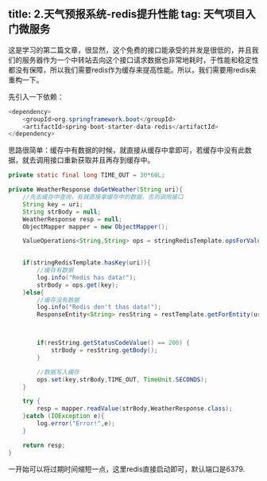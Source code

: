 title: 2.天气预报系统-redis提升性能
tag: 天气项目入门微服务
---

这是学习的第二篇文章，很显然，这个免费的接口能承受的并发是很低的，并且我们的服务器作为一个中转站去向这个接口请求数据也非常地耗时，于性能和稳定性都没有保障，所以我们需要redis作为缓存来提高性能。所以，我们需要用redis来重构一下。
<!-- more -->

先引入一下依赖：


```java
<dependency>
    <groupId>org.springframework.boot</groupId>
    <artifactId>spring-boot-starter-data-redis</artifactId>
</dependency>
```



思路很简单：缓存中有数据的时候，就直接从缓存中拿即可，若缓存中没有此数据，就去调用接口重新获取并且再存到缓存中。


```java
private static final long TIME_OUT = 30*60L;

private WeatherResponse doGetWeather(String uri){
    //先去缓存中查询，有就直接拿缓存中的数据，否则调用接口
    String key = uri;
    String strBody = null;
    WeatherResponse resp = null;
    ObjectMapper mapper = new ObjectMapper();

    ValueOperations<String,String> ops = stringRedisTemplate.opsForValue();

    
    if(stringRedisTemplate.hasKey(uri)){
        //缓存有数据
        log.info("Redis has data!");
        strBody = ops.get(key);
    }else{
        //缓存没有数据
        log.info("Redis don't thas data!");
        ResponseEntity<String> resString = restTemplate.getForEntity(uri,String.class);



        if(resString.getStatusCodeValue() == 200) {
            strBody = resString.getBody();
        }

        //数据写入缓存
        ops.set(key,strBody,TIME_OUT, TimeUnit.SECONDS);
    }

    try {
        resp = mapper.readValue(strBody,WeatherResponse.class);
    }catch (IOException e){
        log.error("Error!",e);
    }

    return resp;
}
```
一开始可以将过期时间缩短一点，这里redis直接启动即可，默认端口是6379.
